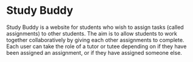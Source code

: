 # Study Buddy 
Study Buddy is a website for students who wish to assign tasks (called assignments) to other students. The aim is to allow students to work together collaboratively by giving each other assignments to complete. Each user can take the role of a tutor or tutee depending on if they have been assigned an assignment, or if they have assigned someone else. 

